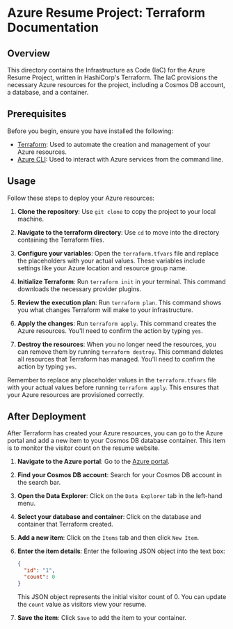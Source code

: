 # Azure Resume Project: Terraform Documentation

## Overview

This directory contains the Infrastructure as Code (IaC) for the Azure Resume Project, written in HashiCorp's Terraform. The IaC provisions the necessary Azure resources for the project, including a Cosmos DB account, a database, and a container.

## Prerequisites

Before you begin, ensure you have installed the following:

- [Terraform](https://www.terraform.io/downloads.html): Used to automate the creation and management of your Azure resources.
- [Azure CLI](https://docs.microsoft.com/en-us/cli/azure/install-azure-cli): Used to interact with Azure services from the command line.

## Usage

Follow these steps to deploy your Azure resources:

1. **Clone the repository**: Use `git clone` to copy the project to your local machine.

2. **Navigate to the terraform directory**: Use `cd` to move into the directory containing the Terraform files.

3. **Configure your variables**: Open the `terraform.tfvars` file and replace the placeholders with your actual values. These variables include settings like your Azure location and resource group name.

4. **Initialize Terraform**: Run `terraform init` in your terminal. This command downloads the necessary provider plugins.

5. **Review the execution plan**: Run `terraform plan`. This command shows you what changes Terraform will make to your infrastructure.

6. **Apply the changes**: Run `terraform apply`. This command creates the Azure resources. You'll need to confirm the action by typing `yes`.

7. **Destroy the resources**: When you no longer need the resources, you can remove them by running `terraform destroy`. This command deletes all resources that Terraform has managed. You'll need to confirm the action by typing `yes`.

Remember to replace any placeholder values in the `terraform.tfvars` file with your actual values before running `terraform apply`. This ensures that your Azure resources are provisioned correctly.

## After Deployment

After Terraform has created your Azure resources, you can go to the Azure portal and add a new item to your Cosmos DB database container. This item is to monitor the visitor count on the resume website.

1. **Navigate to the Azure portal**: Go to the [Azure portal](https://portal.azure.com/).
2. **Find your Cosmos DB account**: Search for your Cosmos DB account in the search bar.
3. **Open the Data Explorer**: Click on the `Data Explorer` tab in the left-hand menu.
4. **Select your database and container**: Click on the database and container that Terraform created.
5. **Add a new item**: Click on the `Items` tab and then click `New Item`.
6. **Enter the item details**: Enter the following JSON object into the text box:

    ```JSON
    {
      "id": "1",
      "count": 0
    }
    ```

    This JSON object represents the initial visitor count of 0. You can update the `count` value as visitors view your resume.

7. **Save the item**: Click `Save` to add the item to your container.
